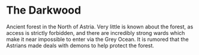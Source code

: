 # The Darkwood

Ancient forest in the North of Astria. Very little is known about the forest, as access is strictly forbidden, and there are incredibly strong wards which make it near impossible to enter via the Grey Ocean.  It is rumored that the Astrians made deals with demons to help protect the forest.
